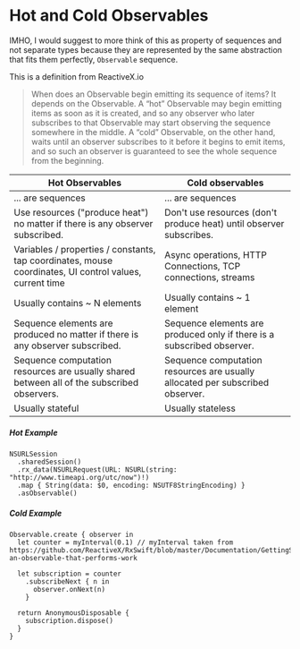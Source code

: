 Hot and Cold Observables
========================

IMHO, I would suggest to more think of this as property of sequences and not separate types because they are represented by the same abstraction that fits them perfectly, `Observable` sequence.

This is a definition from ReactiveX.io

> When does an Observable begin emitting its sequence of items? It depends on the Observable. A “hot” Observable may begin emitting items as soon as it is created, and so any observer who later subscribes to that Observable may start observing the sequence somewhere in the middle. A “cold” Observable, on the other hand, waits until an observer subscribes to it before it begins to emit items, and so such an observer is guaranteed to see the whole sequence from the beginning.

| Hot Observables                                                                                         | Cold observables                                                              |
|---------------------------------------------------------------------------------------------------------|-------------------------------------------------------------------------------|
| ... are sequences                                                                                       | ... are sequences                                                             |
| Use resources ("produce heat") no matter if there is any observer subscribed.                           | Don't use resources (don't produce heat) until observer subscribes.           |
| Variables / properties / constants, tap coordinates, mouse coordinates, UI control values, current time | Async operations, HTTP Connections, TCP connections, streams                  |
| Usually contains ~ N elements                                                                           | Usually contains ~ 1 element                                                  |
| Sequence elements are produced no matter if there is any observer subscribed.                           | Sequence elements are produced only if there is a subscribed observer.        |
| Sequence computation resources are usually shared between all of the subscribed observers.              | Sequence computation resources are usually allocated per subscribed observer. |
| Usually stateful                                                                                        | Usually stateless															  |


##### Hot Example
```
NSURLSession
  .sharedSession()
  .rx_data(NSURLRequest(URL: NSURL(string: "http://www.timeapi.org/utc/now")!)
  .map { String(data: $0, encoding: NSUTF8StringEncoding) }
  .asObservable()
```

##### Cold Example
```
Observable.create { observer in
  let counter = myInterval(0.1) // myInterval taken from https://github.com/ReactiveX/RxSwift/blob/master/Documentation/GettingStarted.md#creating-an-observable-that-performs-work

  let subscription = counter
    .subscribeNext { n in
      observer.onNext(n)
    }

  return AnonymousDisposable {
    subscription.dispose()
  }
}
```
